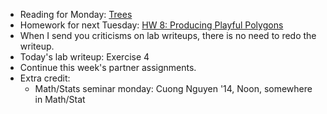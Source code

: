 * Reading for Monday: [Trees](../readings/tree-reading.html)
* Homework for next Tuesday: [HW 8: Producing Playful Polygons](../assignments/assignment.08.html)
* When I send you criticisms on lab writeups, there is no need to redo the writeup.
* Today's lab writeup: Exercise 4
* Continue this week's partner assignments.
* Extra credit:
    * Math/Stats seminar monday: Cuong Nguyen '14, Noon, somewhere in Math/Stat
